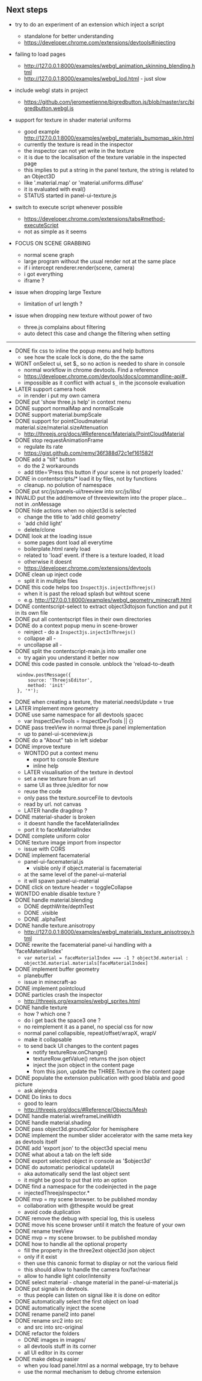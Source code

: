## Next steps
- try to do an experiment of an extension which inject a script
  - standalone for better understanding
  - https://developer.chrome.com/extensions/devtools#injecting
- failing to load pages
  - http://127.0.0.1:8000/examples/webgl_animation_skinning_blending.html
  - http://127.0.0.1:8000/examples/webgl_lod.html - just slow
- include webgl stats in project 
  - https://github.com/jeromeetienne/bigredbutton.js/blob/master/src/bigredbutton.webgl.js
- support for texture in shader material uniforms
  - good example http://127.0.0.1:8000/examples/webgl_materials_bumpmap_skin.html
  - currently the texture is read in the inspector
  - the inspector can not yet write in the texture
  - it is due to the localisation of the texture variable in the inspected page
  - this implies to put a string in the panel texture, the string is related to an Object3D
  - like '.material.map' or 'material.uniforms.diffuse'
  - it is evaluated with eval()
  - STATUS started in panel-ui-texture.js
- switch to execute script whenever possible
  - https://developer.chrome.com/extensions/tabs#method-executeScript
  - not as simple as it seems
  

- FOCUS ON SCENE GRABBING
  - normal scene graph
  - large program without the usual render not at the same place
  - if i intercept renderer.render(scene, camera)
  - i got everything
  - iframe ? 
- issue when dropping large Texture
  - limitation of url length ?
- issue when dropping new texture without power of two
  - three.js complains about filtering
  - auto detect this case and change the filtering when setting



---
- DONE fix css to inline the popup menu and help buttons
  - see how the scale lock is done, do the the same
- WONT onSelect ui, set $_ so no action is needed to share in console
  - normal workflow in chrome devtools. Find a reference
  - https://developer.chrome.com/devtools/docs/commandline-api#_
  - impossible as it conflict with actual ```$_``` in the jsconsole evaluation
- LATER support camera hook
  - in render i put my own camera
- DONE put 'show three.js help' in context menu
- DONE support normalMap and normalScale
- DONE support material.bumpScale
- DONE support for pointCloudmaterial material.size/material.sizeAttenuation
  - http://threejs.org/docs/#Reference/Materials/PointCloudMaterial
- DONE stop requestAnimationFrame
  - regulate its rate 
  - https://gist.github.com/remy/36f388d72c1ef161582f
- DONE add a "tilt" button
  - do the 2 workarounds
  - add title='Press this button if your scene is not properly loaded.'
- DONE in contentscripts/* load it by files, not by functions
  - cleanup. no polution of namespace
- DONE put src/js/panels-ui/treeview into src/js/libs/
- INVALID put the add/remove of threeviewitem into the proper place... not in .onMessage
- DONE hide actions when no object3d is selected
  - change the title to 'add child geometry'
  - 'add child light'
  - delete/clone
- DONE look at the loading issue
  - some pages dont load all everytime
  - boilerplate.html rarely load
  - related to 'load' event. if there is a texture loaded, it load
  - otherwise it doesnt
  - https://developer.chrome.com/extensions/devtools
- DONE clean up inject code
  - split it in multiple files
- DONE this code helps too ```Inspect3js.injectInThreejs()```
  - when it is past the reload splash but wihtout scene
  - e.g. http://127.0.0.1:8000/examples/webgl_geometry_minecraft.html
- DONE contentscript-select to extract object3dtojson function and put it in its own file
- DONE put all contentscript files in their own directories
- DONE do a context popup menu in scene-brower
  - reinject - do a ```Inspect3js.injectInThreejs()```
  - collapse all - 
  - uncollapse all - 
- DONE split the contentscript-main.js into smaller one
  - try again you understand it better now
- DONE this code pasted in console. unblock the 'reload-to-death
```
	window.postMessage({
		source: 'ThreejsEditor', 
		method: 'init'
	}, '*');
```        
- DONE when creating a texture, the material.needsUpdate = true
- LATER implement more geometry
- DONE use same namespace for all devtools spacec 
  - var InspectDevTools	= InspectDevTools	|| {}
- DONE pass treeView in normal three.js panel implementation
  - up to panel-ui-sceneview.js
- DONE do a "About" tab in left sidebar
- DONE improve texture
  - WONTDO put a context menu
    - export to console $texture
    - inline help
  - LATER visualisation of the texture in devtool
  - set a new texture from an url
  - same UI as three.js/editor for now
  - reuse the code 
  - only pass the texture.sourceFile to devtools
  - read by url. not canvas
  - LATER handle dragdrop ?
- DONE material-shader is broken
  - it doesnt handle the faceMaterialIndex
  - port it to faceMaterialIndex
- DONE complete uniform color
- DONE texture image import from inspector
  - issue with CORS
- DONE implement facematerial
  - panel-ui-facematerial.js
    - visible only if object.material is facematerial
  - at the same level of the panel-ui-material
  - it will spawn panel-ui-material
- DONE click on texture header = toggleCollapse
- WONTDO enable disable texture ?
- DONE handle material.blending
  - DONE depthWrite/depthTest
  - DONE .visible
  - DONE .alphaTest
- DONE handle texture.anisotropy
  - http://127.0.0.1:8000/examples/webgl_materials_texture_anisotropy.html
- DONE rewrite the facematerial panel-ui handling with a 'faceMaterialIndex'
  - ```var material = faceMaterialIndex === -1 ? object3d.material : object3d.material.materials[faceMaterialIndex]```
- DONE implement buffer geometry
  - planebuffer
  - issue in minecraft-ao
- DONE implement pointcloud
- DONE particles crash the inspector 
  - http://threejs.org/examples/webgl_sprites.html
- DONE handle texture
  - how ? which one ? 
  - do i get back the space3 one ?
  - no reimplement it as a panel, no special css for now
  - normal panel collapsible, repeat/offset/wrapX, wrapV
  - make it collapsable
  - to send back UI changes to the content pages
    - notify textureRow.onChange()
    - textureRow.getValue() returns the json object
    - inject the json object in the content page
    - from this json, update the THREE.Texture in the content page
- DONE populate the extension publication with good blabla and good picture
  - ask alejendra
- DONE Do links to docs
  - good to learn
  - http://threejs.org/docs/#Reference/Objects/Mesh
- DONE handle material.wireframeLineWidth
- DONE handle material.shading 
- DONE pass object3d.groundColor for hemisphere
- DONE implement the number slider accelerator with the same meta key as devtools itself
- DONE add 'export json' to the object3d special menu
- DONE what about a tab on the left side
- DONE export selected object in console as '$object3d'
- DONE do automatic periodical updateUI
  - aka automatically send the last object sent
  - it might be good to put that into an option
- DONE find a namespace for the codeinjected in the page
  - injectedThreejsInspector.*
- DONE mvp = my scene browser. to be published monday
  - collaboration with @thespite would be great
  - avoid code duplication
- DONE remove the debug with special log, this is useless
- DONE move his scene browser until it match the feature of your own
- DONE rename treeView 
- DONE mvp = my scene browser. to be published monday
- DONE how to handle all the optional property
  - fill the property in the three2ext object3d json object
  - only if it exist
  - then use this canonic format to display or not the various field
  - this should allow to handle the camera fox/far/near
  - allow to handle light color/intensity
- DONE select material - change material in the panel-ui-material.js
- DONE put signals in devtools.
  - thus people can listen on signal like it is done on editor
- DONE automatically select the first object on load
- DONE automatically inject the scene
- DONE rename panel2 into panel
- DONE rename src2 into src 
  - and src into src-original
- DONE refactor the folders
  - DONE images in images/
  - all devtools stuff in its corner
  - all UI editor in its corner
- DONE make debug easier
  - when you load panel.html as a normal webpage, try to behave
  - use the normal mechanism to debug chrome extension 
